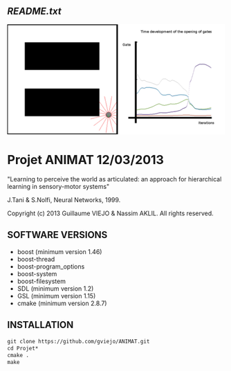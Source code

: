 *README.txt*
------------------------------------------------

![alt tag](https://github.com/gviejo/ANIMAT/blob/master/screen_app.png)

# Projet ANIMAT  12/03/2013
"Learning to perceive the world as articulated: an approach for hierarchical learning in sensory-motor systems"

J.Tani & S.Nolfi, Neural Networks, 1999.

Copyright (c) 2013 Guillaume VIEJO & Nassim AKLIL. All rights reserved.

SOFTWARE VERSIONS
-------------------------------

 * boost (minimum version 1.46)			
 * boost-thread
 * boost-program_options
 * boost-system
 * boost-filesystem
 * SDL (minimum version 1.2)
 * GSL (minimum version 1.15)
 * cmake (minimum version 2.8.7)

	
INSTALLATION 
-------------------------------

	git clone https://github.com/gviejo/ANIMAT.git
	cd Projet*
	cmake .
	make

	

